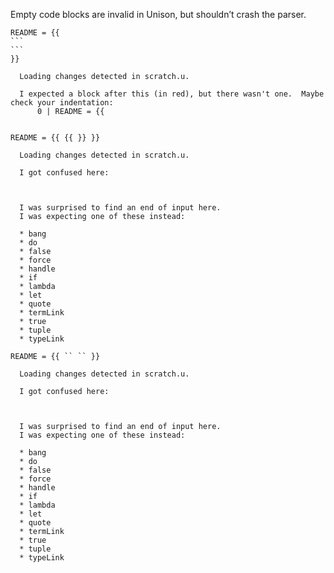Empty code blocks are invalid in Unison, but shouldn’t crash the parser.

```` unison :error
README = {{
```
```
}}
````

``` ucm
  Loading changes detected in scratch.u.

  I expected a block after this (in red), but there wasn't one.  Maybe check your indentation:
      0 | README = {{
  

```

``` unison :error
README = {{ {{ }} }}
```

``` ucm
  Loading changes detected in scratch.u.

  I got confused here:
  
  
  
  I was surprised to find an end of input here.
  I was expecting one of these instead:
  
  * bang
  * do
  * false
  * force
  * handle
  * if
  * lambda
  * let
  * quote
  * termLink
  * true
  * tuple
  * typeLink

```

``` unison :error
README = {{ `` `` }}
```

``` ucm
  Loading changes detected in scratch.u.

  I got confused here:
  
  
  
  I was surprised to find an end of input here.
  I was expecting one of these instead:
  
  * bang
  * do
  * false
  * force
  * handle
  * if
  * lambda
  * let
  * quote
  * termLink
  * true
  * tuple
  * typeLink

```
